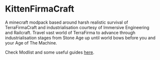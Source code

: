 # KittenFirmaCraft

A minecraft modpack based around harsh realistic survival of TerraFirmaCraft and industrialisation courtesy of Immersive Engineering and Railcraft.
Travel vast world of TerraFirma to advance through industrialisation stages from Stone Age up until world bows before you and your Age of The Machine.

Check Modlist and some useful guides [here](https://1drv.ms/x/s!Atbw9xwijlPfgP4UtMUPXh2UNZ634A?e=13Feda).
